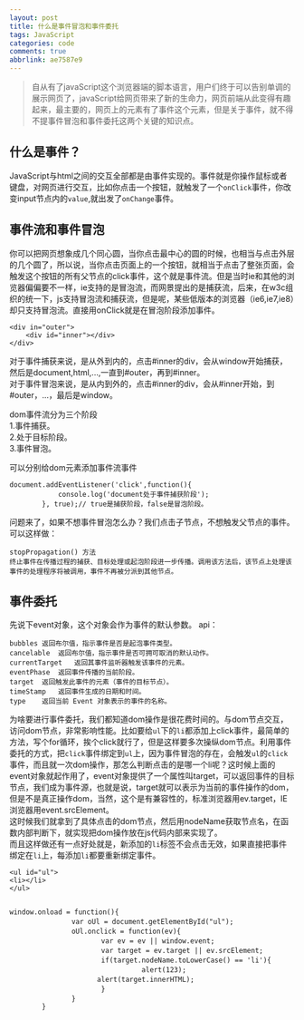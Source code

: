 ```yaml
---
layout: post
title: 什么是事件冒泡和事件委托
tags: JavaScript
categories: code
comments: true
abbrlink: ae7587e9
---
```

> 自从有了javaScript这个浏览器端的脚本语言，用户们终于可以告别单调的展示网页了，javaScript给网页带来了新的生命力，网页前端从此变得有趣起来，最主要的，网页上的元素有了事件这个元素，但是关于事件，就不得不提事件冒泡和事件委托这两个关键的知识点。  

## 什么是事件？  
JavaScript与html之间的交互全部都是由事件实现的。事件就是你操作鼠标或者键盘，对网页进行交互，比如你点击一个按钮，就触发了一个`onClick`事件，你改变input节点内的`value`,就出发了`onChange`事件。  

## 事件流和事件冒泡  
你可以把网页想象成几个同心圆，当你点击最中心的圆的时候，也相当与点击外层的几个圆了，所以说，当你点击页面上的一个按钮，就相当于点击了整张页面，会触发这个按钮的所有父节点的click事件，这个就是事件流。但是当时ie和其他的浏览器偏偏要不一样，ie支持的是冒泡流，而网景提出的是捕获流，后来，在w3c组织的统一下，js支持冒泡流和捕获流，但是呢，某些低版本的浏览器（ie6,ie7,ie8）却只支持冒泡流。直接用onClick就是在冒泡阶段添加事件。
```   
<div in="outer">
    <div id="inner"></div>
</div>
```
对于事件捕获来说，是从外到内的，点击#inner的div，会从window开始捕获，然后是document,html,...,一直到#outer，再到#inner。   
对于事件冒泡来说，是从内到外的，点击#inner的div，会从#inner开始，到#outer，...，最后是window。   

dom事件流分为三个阶段   
1.事件捕获。   
2.处于目标阶段。   
3.事件冒泡。   

可以分别给dom元素添加事件流事件   
```
document.addEventListener('click',function(){
            console.log('document处于事件捕获阶段');
        }, true);// true是捕获阶段，false是冒泡阶段。
```   

问题来了，如果不想事件冒泡怎么办？我们点击子节点，不想触发父节点的事件。可以这样做：
```
stopPropagation() 方法
终止事件在传播过程的捕获、目标处理或起泡阶段进一步传播。调用该方法后，该节点上处理该事件的处理程序将被调用，事件不再被分派到其他节点。
```

## 事件委托  
先说下event对象，这个对象会作为事件的默认参数。
api：
``` 
bubbles	返回布尔值，指示事件是否是起泡事件类型。
cancelable	返回布尔值，指示事件是否可拥可取消的默认动作。
currentTarget	返回其事件监听器触发该事件的元素。
eventPhase	返回事件传播的当前阶段。
target	返回触发此事件的元素（事件的目标节点）。
timeStamp	返回事件生成的日期和时间。
type	返回当前 Event 对象表示的事件的名称。
```

为啥要进行事件委托，我们都知道dom操作是很花费时间的。与dom节点交互，访问dom节点，非常影响性能。比如要给`ul`下的`li`都添加上click事件，最简单的方法，写个for循环，挨个click就行了，但是这样要多次操纵dom节点。利用事件委托的方式，把`click`事件绑定到`ul`上，因为事件冒泡的存在，会触发`ul`的`click`事件，而且就一次dom操作，那怎么判断点击的是哪一个li呢？这时候上面的event对象就起作用了，event对象提供了一个属性叫target，可以返回事件的目标节点，我们成为事件源，也就是说，target就可以表示为当前的事件操作的dom，但是不是真正操作dom，当然，这个是有兼容性的，标准浏览器用ev.target，IE浏览器用event.srcElement。   
这时候我们就拿到了具体点击的dom节点，然后用nodeName获取节点名，在函数内部判断下，就实现把dom操作放在js代码内部来实现了。   
而且这样做还有一点好处就是，新添加的`li`标签不会点击无效，如果直接把事件绑定在`li`上，每添加`li`都要重新绑定事件。   

```
<ul id="ul">
<li></li>
</ul>


window.onload = function(){
		    　　var oUl = document.getElementById("ul");
		    　　oUl.onclick = function(ev){
		    	　　　　var ev = ev || window.event;
		   		　　　　var target = ev.target || ev.srcElement;
		        　　　　if(target.nodeName.toLowerCase() == 'li'){
		        　 　　　　　　	alert(123);
		　　　　　　　  alert(target.innerHTML);
				　　　　}
		    　　}
		}
```



